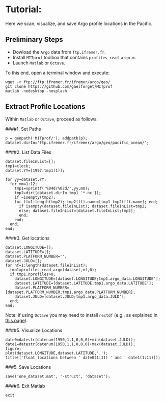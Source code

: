 # Tutorial: 

Here we scan, visualize, and save Argo profile locations in the Pacific. 

## Preliminary Steps


- Dowload the `Argo` data from `ftp.ifremer.fr`.
- Install `MITprof` toolbox that contains `profiles_read_argo.m`.
- Launch `Matlab` or `Octave`.

To this end, open a terminal window and execute:

``` 
wget -r ftp://ftp.ifremer.fr/ifremer/argo/geo/
git clone https://github.com/gaelforget/MITprof
matlab -nodesktop -nosplash
```

## Extract Profile Locations

Within `Matlab` or `Octave`, proceed as follows:


####1. Set Paths

```
p = genpath('MITprof/'); addpath(p);
dataset.dirIn='ftp.ifremer.fr/ifremer/argo/geo/pacific_ocean/';
```

####2. List Data Files

```
dataset.fileInList=[];
tmp1=clock;
dataset.YY=[1997:tmp1(1)];

for yy=dataset.YY;
  for mm=1:12;
    tmp1=sprintf('%04d/%02d/',yy,mm);
    tmp2=dir([dataset.dirIn tmp1 '*.nc']);
    if ~isempty(tmp2);
    for ff=1:length(tmp2); tmp2(ff).name=[tmp1 tmp2(ff).name]; end;
      if isempty(dataset.fileInList); dataset.fileInList=tmp2;
      else; dataset.fileInList=[dataset.fileInList;tmp2];
      end;
    end;
  end;
end;
```

####3. Get locations

```
dataset.LONGITUDE=[];
dataset.LATITUDE=[];
dataset.PLATFORM_NUMBER='';
dataset.JULD=[];
for nf=1:length(dataset.fileInList);
  tmp1=profiles_read_argo(dataset,nf,0);
  if tmp1.nprofiles>0;
    dataset.LONGITUDE=[dataset.LONGITUDE;tmp1.argo_data.LONGITUDE'];
    dataset.LATITUDE=[dataset.LATITUDE;tmp1.argo_data.LATITUDE'];
    dataset.PLATFORM_NUMBER=[dataset.PLATFORM_NUMBER;tmp1.argo_data.PLATFORM_NUMBER];
    dataset.JULD=[dataset.JULD;tmp1.argo_data.JULD'];
  end;
end;
```

Note: if using `Octave` you may need to install `nectdf` (e.g., as explained in [this page](https://github.com/Alexander-Barth/octave-netcdf/wiki)).

####5. Visualize Locations

```
date0=datestr(datenum(1950,1,1,0,0,0)+min(dataset.JULD));
date1=datestr(datenum(1950,1,1,0,0,0)+max(dataset.JULD));
figure;
plot(dataset.LONGITUDE,dataset.LATITUDE,'.');
title(['float locations between ' date0(1:11) ' and ' date1(1:11)]);
```

###5. Save Locations

```
save('one_dataset.mat', '-struct', 'dataset');
```

####6. Exit Matlab

```
exit
```



